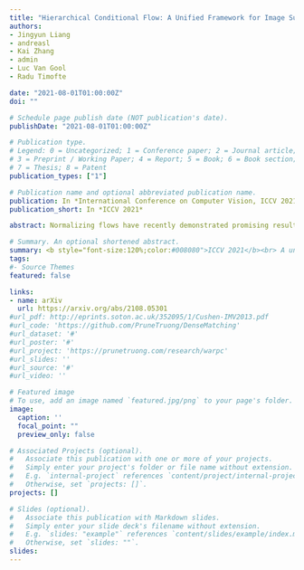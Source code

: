 ```yaml
---
title: "Hierarchical Conditional Flow: A Unified Framework for Image Super-Resolution and Image Rescaling"
authors:
- Jingyun Liang
- andreasl
- Kai Zhang
- admin
- Luc Van Gool
- Radu Timofte

date: "2021-08-01T01:00:00Z"
doi: ""

# Schedule page publish date (NOT publication's date).
publishDate: "2021-08-01T01:00:00Z"

# Publication type.
# Legend: 0 = Uncategorized; 1 = Conference paper; 2 = Journal article;
# 3 = Preprint / Working Paper; 4 = Report; 5 = Book; 6 = Book section;
# 7 = Thesis; 8 = Patent
publication_types: ["1"]

# Publication name and optional abbreviated publication name.
publication: In *International Conference on Computer Vision, ICCV 2021*
publication_short: In *ICCV 2021*

abstract: Normalizing flows have recently demonstrated promising results for low-level vision tasks. For image super-resolution (SR), it learns to predict diverse photo-realistic high-resolution (HR) images from the low-resolution (LR) image rather than learning a deterministic mapping. For image rescaling, it achieves high accuracy by jointly modelling the downscaling and upscaling processes. While existing approaches employ specialized techniques for these two tasks, we set out to unify them in a single formulation. In this paper, we propose the hierarchical conditional flow (HCFlow) as a unified framework for image SR and image rescaling. More specifically, HCFlow learns a bijective mapping between the HR and LR image, by modelling the distributions of the LR image and the rest high-frequencies simultaneously. In particular, the high-frequencies are conditional on the LR image in a hierarchical manner. To further enhance the performance, other losses such as GAN loss are combined with the commonly used negative log-likelihood loss in training. Extensive experiments on general image SR, face image SR and image rescaling have demonstrated that the proposed HCFlow achieves state-of-the-art performance in terms of both quantitative metrics and visual quality.

# Summary. An optional shortened abstract.
summary: <b style="font-size:120%;color:#008080">ICCV 2021</b><br> A unified hierarchical normalizing flow architecture for super-resolution and image rescaling.
tags:
#- Source Themes
featured: false

links:
- name: arXiv
  url: https://arxiv.org/abs/2108.05301
#url_pdf: http://eprints.soton.ac.uk/352095/1/Cushen-IMV2013.pdf
#url_code: 'https://github.com/PruneTruong/DenseMatching'
#url_dataset: '#'
#url_poster: '#'
#url_project: 'https://prunetruong.com/research/warpc'
#url_slides: ''
#url_source: '#'
#url_video: ''

# Featured image
# To use, add an image named `featured.jpg/png` to your page's folder. 
image:
  caption: ''
  focal_point: ""
  preview_only: false

# Associated Projects (optional).
#   Associate this publication with one or more of your projects.
#   Simply enter your project's folder or file name without extension.
#   E.g. `internal-project` references `content/project/internal-project/index.md`.
#   Otherwise, set `projects: []`.
projects: []

# Slides (optional).
#   Associate this publication with Markdown slides.
#   Simply enter your slide deck's filename without extension.
#   E.g. `slides: "example"` references `content/slides/example/index.md`.
#   Otherwise, set `slides: ""`.
slides:
---
```



